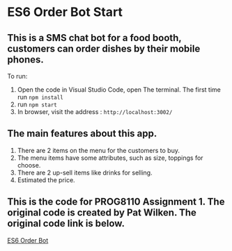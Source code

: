 # ES6 Order Bot Start

## This is a SMS chat bot for a food booth, customers can order dishes by their mobile phones. 

To run:

1. Open the code in Visual Studio Code, open The terminal. The first time run `npm install`
2. run `npm start`
3. In browser, visit the address : `http://localhost:3002/`

## The main features about this app.

1. There are 2 items on the menu for the customers to buy.
2. The menu items have some attributes, such as size, toppings for choose.
3. There are 2 up-sell items like drinks for selling.
4. Estimated the price.

## This is the code for PROG8110 Assignment 1. The original code is created by Pat Wilken. The original code link is below.
<a href="https://github.com/rhildred/ES6OrderBot" target="_blank">ES6 Order Bot</a>